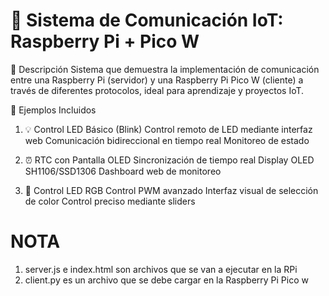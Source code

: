 # 🌟 Sistema de Comunicación IoT: Raspberry Pi + Pico W

📝 Descripción
Sistema que demuestra la implementación de comunicación entre una Raspberry Pi (servidor) y una Raspberry Pi Pico W (cliente) a través de diferentes protocolos, ideal para aprendizaje y proyectos IoT.

🚀 Ejemplos Incluidos
1. 💡 Control LED Básico (Blink)
Control remoto de LED mediante interfaz web
Comunicación bidireccional en tiempo real
Monitoreo de estado

2. ⏰ RTC con Pantalla OLED
Sincronización de tiempo real
Display OLED SH1106/SSD1306
Dashboard web de monitoreo

3. 🌈 Control LED RGB
Control PWM avanzado
Interfaz visual de selección de color
Control preciso mediante sliders



# NOTA
1. server.js e index.html son archivos que se van a ejecutar en la RPi
2. client.py es un archivo que se debe cargar en la Raspberry Pi Pico w
